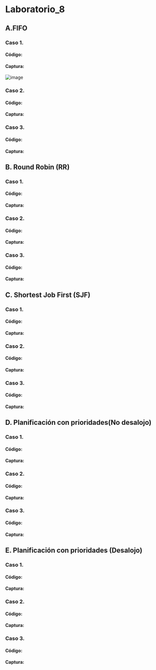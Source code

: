 # Laboratorio_8
## A.FIFO 
### Caso 1.
#### Código:
#### Captura:
![image](https://github.com/user-attachments/assets/65eb8750-9940-4855-bf88-731e2da783e4)

### Caso 2.
#### Código:
#### Captura:


### Caso 3.
#### Código:
#### Captura:


## B. Round Robin (RR)
### Caso 1.
#### Código:
#### Captura:

### Caso 2.
#### Código:
#### Captura:


### Caso 3.
#### Código:
#### Captura:


## C. Shortest Job First (SJF)
### Caso 1.
#### Código:
#### Captura:

### Caso 2.
#### Código:
#### Captura:


### Caso 3.
#### Código:
#### Captura:



## D. Planificación con prioridades(No desalojo)
### Caso 1.
#### Código:
#### Captura:

### Caso 2.
#### Código:
#### Captura:


### Caso 3.
#### Código:
#### Captura:


## E. Planificación con prioridades (Desalojo)
### Caso 1.
#### Código:
#### Captura:

### Caso 2.
#### Código:
#### Captura:


### Caso 3.
#### Código:
#### Captura:

